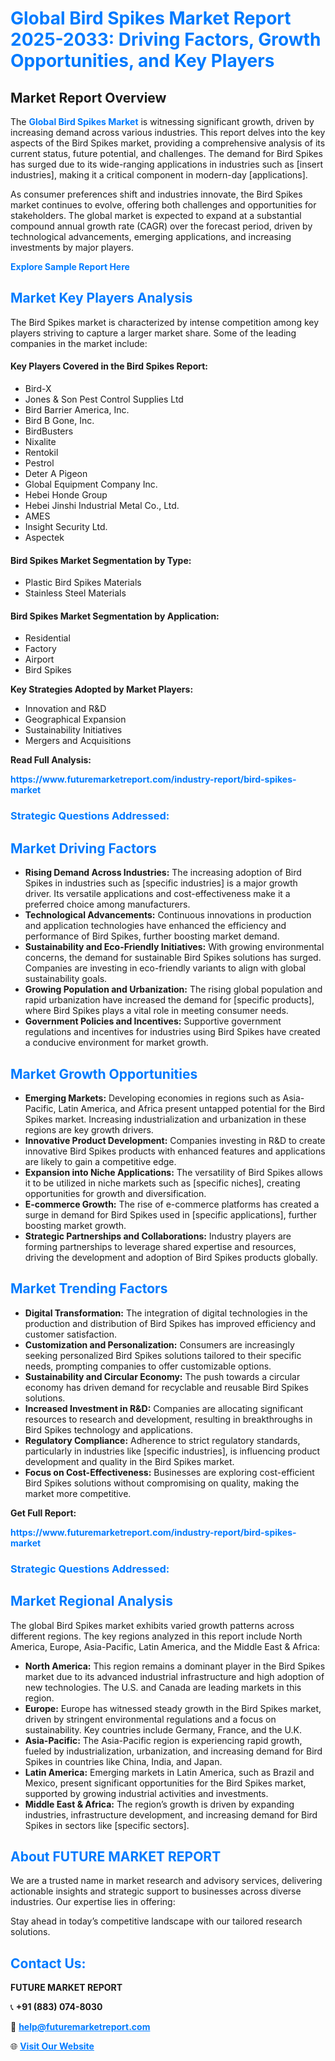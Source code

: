 <h1 style="color: #007BFF;">Global Bird Spikes Market Report 2025-2033: Driving Factors, Growth Opportunities, and Key Players</h1>

<section id="overview">
<h2>Market Report Overview</h2>
<p>The <a href="https://www.futuremarketreport.com/industry-report/bird-spikes-market" style="color: #007BFF; text-decoration: none;"><strong>Global Bird Spikes Market</strong></a> is witnessing significant growth, driven by increasing demand across various industries. This report delves into the key aspects of the Bird Spikes market, providing a comprehensive analysis of its current status, future potential, and challenges. The demand for Bird Spikes has surged due to its wide-ranging applications in industries such as [insert industries], making it a critical component in modern-day [applications].</p>
<p>As consumer preferences shift and industries innovate, the Bird Spikes market continues to evolve, offering both challenges and opportunities for stakeholders. The global market is expected to expand at a substantial compound annual growth rate (CAGR) over the forecast period, driven by technological advancements, emerging applications, and increasing investments by major players.</p>
</section>

<section id="overview">
<p><a href="https://www.futuremarketreport.com/request-sample/reportId=116541" style="color: #007BFF; text-decoration: none;"><strong>Explore Sample Report Here</strong></a></p>
</section>

<section id="key-players">
<h2 style="color: #007BFF;">Market Key Players Analysis</h2>
<p>The Bird Spikes market is characterized by intense competition among key players striving to capture a larger market share. Some of the leading companies in the market include:</p>
<h4>Key Players Covered in the Bird Spikes Report:</h4>
<ul><li>Bird-X</li><li>Jones &amp; Son Pest Control Supplies Ltd</li><li>Bird Barrier America, Inc.</li><li>Bird B Gone, Inc.</li><li>BirdBusters</li><li>Nixalite</li><li>Rentokil</li><li>Pestrol</li><li>Deter A Pigeon</li><li>Global Equipment Company Inc.</li><li>Hebei Honde Group</li><li>Hebei Jinshi Industrial Metal Co., Ltd.</li><li>AMES</li><li>Insight Security Ltd.</li><li>Aspectek</li></ul>
<h4>Bird Spikes Market Segmentation by Type:</h4>
<ul><li>Plastic Bird Spikes Materials</li><li>Stainless Steel Materials</li></ul>

<h4>Bird Spikes Market Segmentation by Application:</h4>
<ul><li>Residential</li><li>Factory</li><li>Airport</li><li>Bird Spikes</li></ul>
<p><strong>Key Strategies Adopted by Market Players:</strong></p>
<ul>
<li>Innovation and R&D</li>
<li>Geographical Expansion</li>
<li>Sustainability Initiatives</li>
<li>Mergers and Acquisitions</li>
</ul>
</section>

<section>
<p><strong>Read Full Analysis: </strong></p><a href="https://www.futuremarketreport.com/industry-report/bird-spikes-market" style="color: #007BFF; text-decoration: none;"><strong>https://www.futuremarketreport.com/industry-report/bird-spikes-market</strong></a>
<h3 style="color: #007BFF;">Strategic Questions Addressed:</h3>
</section>

<section id="driving-factors">
<h2 style="color: #007BFF;">Market Driving Factors</h2>
<ul>
<li><strong>Rising Demand Across Industries:</strong> The increasing adoption of Bird Spikes in industries such as [specific industries] is a major growth driver. Its versatile applications and cost-effectiveness make it a preferred choice among manufacturers.</li>
<li><strong>Technological Advancements:</strong> Continuous innovations in production and application technologies have enhanced the efficiency and performance of Bird Spikes, further boosting market demand.</li>
<li><strong>Sustainability and Eco-Friendly Initiatives:</strong> With growing environmental concerns, the demand for sustainable Bird Spikes solutions has surged. Companies are investing in eco-friendly variants to align with global sustainability goals.</li>
<li><strong>Growing Population and Urbanization:</strong> The rising global population and rapid urbanization have increased the demand for [specific products], where Bird Spikes plays a vital role in meeting consumer needs.</li>
<li><strong>Government Policies and Incentives:</strong> Supportive government regulations and incentives for industries using Bird Spikes have created a conducive environment for market growth.</li>
</ul>
</section>

<section id="growth-opportunities">
<h2 style="color: #007BFF;">Market Growth Opportunities</h2>
<ul>
<li><strong>Emerging Markets:</strong> Developing economies in regions such as Asia-Pacific, Latin America, and Africa present untapped potential for the Bird Spikes market. Increasing industrialization and urbanization in these regions are key growth drivers.</li>
<li><strong>Innovative Product Development:</strong> Companies investing in R&D to create innovative Bird Spikes products with enhanced features and applications are likely to gain a competitive edge.</li>
<li><strong>Expansion into Niche Applications:</strong> The versatility of Bird Spikes allows it to be utilized in niche markets such as [specific niches], creating opportunities for growth and diversification.</li>
<li><strong>E-commerce Growth:</strong> The rise of e-commerce platforms has created a surge in demand for Bird Spikes used in [specific applications], further boosting market growth.</li>
<li><strong>Strategic Partnerships and Collaborations:</strong> Industry players are forming partnerships to leverage shared expertise and resources, driving the development and adoption of Bird Spikes products globally.</li>
</ul>
</section>

<section id="trending-factors">
<h2 style="color: #007BFF;">Market Trending Factors</h2>
<ul>
<li><strong>Digital Transformation:</strong> The integration of digital technologies in the production and distribution of Bird Spikes has improved efficiency and customer satisfaction.</li>
<li><strong>Customization and Personalization:</strong> Consumers are increasingly seeking personalized Bird Spikes solutions tailored to their specific needs, prompting companies to offer customizable options.</li>
<li><strong>Sustainability and Circular Economy:</strong> The push towards a circular economy has driven demand for recyclable and reusable Bird Spikes solutions.</li>
<li><strong>Increased Investment in R&D:</strong> Companies are allocating significant resources to research and development, resulting in breakthroughs in Bird Spikes technology and applications.</li>
<li><strong>Regulatory Compliance:</strong> Adherence to strict regulatory standards, particularly in industries like [specific industries], is influencing product development and quality in the Bird Spikes market.</li>
<li><strong>Focus on Cost-Effectiveness:</strong> Businesses are exploring cost-efficient Bird Spikes solutions without compromising on quality, making the market more competitive.</li>
</ul>
</section>

<section>
<p><strong>Get Full Report: </strong></p><a href="https://www.futuremarketreport.com/industry-report/bird-spikes-market" style="color: #007BFF; text-decoration: none;"><strong>https://www.futuremarketreport.com/industry-report/bird-spikes-market</strong></a>
<h3 style="color: #007BFF;">Strategic Questions Addressed:</h3>
</section>


<section id="regional-analysis">
<h2 style="color: #007BFF;">Market Regional Analysis</h2>
<p>The global Bird Spikes market exhibits varied growth patterns across different regions. The key regions analyzed in this report include North America, Europe, Asia-Pacific, Latin America, and the Middle East & Africa:</p>
<ul>
<li><strong>North America:</strong> This region remains a dominant player in the Bird Spikes market due to its advanced industrial infrastructure and high adoption of new technologies. The U.S. and Canada are leading markets in this region.</li>
<li><strong>Europe:</strong> Europe has witnessed steady growth in the Bird Spikes market, driven by stringent environmental regulations and a focus on sustainability. Key countries include Germany, France, and the U.K.</li>
<li><strong>Asia-Pacific:</strong> The Asia-Pacific region is experiencing rapid growth, fueled by industrialization, urbanization, and increasing demand for Bird Spikes in countries like China, India, and Japan.</li>
<li><strong>Latin America:</strong> Emerging markets in Latin America, such as Brazil and Mexico, present significant opportunities for the Bird Spikes market, supported by growing industrial activities and investments.</li>
<li><strong>Middle East & Africa:</strong> The region’s growth is driven by expanding industries, infrastructure development, and increasing demand for Bird Spikes in sectors like [specific sectors].</li>
</ul>
</section>

<footer>
<h2 style="color: #007BFF;">About FUTURE MARKET REPORT</h2>
<p>We are a trusted name in market research and advisory services, delivering actionable insights and strategic support to businesses across diverse industries. Our expertise lies in offering:</p>

<p>Stay ahead in today’s competitive landscape with our tailored research solutions.</p>

<h2 style="color: #007BFF;">Contact Us:</h2>
<p><strong>FUTURE MARKET REPORT</strong></p>
<p>📞 <strong>+91 (883) 074-8030</strong></p>
<p>📧 <strong><a href="mailto:help@futuremarketreport.com" style="color: #007BFF;">help@futuremarketreport.com</a></strong></p>
<p>🌐 <strong><a href="https://www.futuremarketreport.com/" style="color: #007BFF;">Visit Our Website</a></strong></p>
</footer>